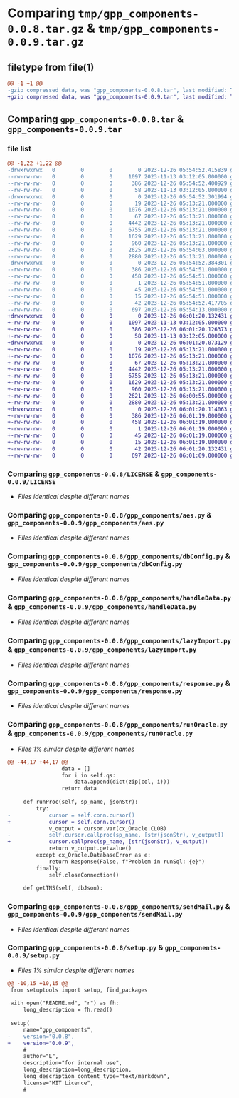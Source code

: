 # Comparing `tmp/gpp_components-0.0.8.tar.gz` & `tmp/gpp_components-0.0.9.tar.gz`

## filetype from file(1)

```diff
@@ -1 +1 @@
-gzip compressed data, was "gpp_components-0.0.8.tar", last modified: Tue Dec 26 05:54:52 2023, max compression
+gzip compressed data, was "gpp_components-0.0.9.tar", last modified: Tue Dec 26 06:01:20 2023, max compression
```

## Comparing `gpp_components-0.0.8.tar` & `gpp_components-0.0.9.tar`

### file list

```diff
@@ -1,22 +1,22 @@
-drwxrwxrwx   0        0        0        0 2023-12-26 05:54:52.415839 gpp_components-0.0.8/
--rw-rw-rw-   0        0        0     1097 2023-11-13 03:12:05.000000 gpp_components-0.0.8/LICENSE
--rw-rw-rw-   0        0        0      386 2023-12-26 05:54:52.400929 gpp_components-0.0.8/PKG-INFO
--rw-rw-rw-   0        0        0       58 2023-11-13 03:12:05.000000 gpp_components-0.0.8/README.md
-drwxrwxrwx   0        0        0        0 2023-12-26 05:54:52.301994 gpp_components-0.0.8/gpp_components/
--rw-rw-rw-   0        0        0       19 2023-12-26 05:13:21.000000 gpp_components-0.0.8/gpp_components/__init__.py
--rw-rw-rw-   0        0        0     1076 2023-12-26 05:13:21.000000 gpp_components-0.0.8/gpp_components/aes.py
--rw-rw-rw-   0        0        0       67 2023-12-26 05:13:21.000000 gpp_components-0.0.8/gpp_components/constant.py
--rw-rw-rw-   0        0        0     4442 2023-12-26 05:13:21.000000 gpp_components-0.0.8/gpp_components/dbConfig.py
--rw-rw-rw-   0        0        0     6755 2023-12-26 05:13:21.000000 gpp_components-0.0.8/gpp_components/handleData.py
--rw-rw-rw-   0        0        0     1629 2023-12-26 05:13:21.000000 gpp_components-0.0.8/gpp_components/lazyImport.py
--rw-rw-rw-   0        0        0      960 2023-12-26 05:13:21.000000 gpp_components-0.0.8/gpp_components/response.py
--rw-rw-rw-   0        0        0     2625 2023-12-26 05:54:03.000000 gpp_components-0.0.8/gpp_components/runOracle.py
--rw-rw-rw-   0        0        0     2880 2023-12-26 05:13:21.000000 gpp_components-0.0.8/gpp_components/sendMail.py
-drwxrwxrwx   0        0        0        0 2023-12-26 05:54:52.384301 gpp_components-0.0.8/gpp_components.egg-info/
--rw-rw-rw-   0        0        0      386 2023-12-26 05:54:51.000000 gpp_components-0.0.8/gpp_components.egg-info/PKG-INFO
--rw-rw-rw-   0        0        0      458 2023-12-26 05:54:51.000000 gpp_components-0.0.8/gpp_components.egg-info/SOURCES.txt
--rw-rw-rw-   0        0        0        1 2023-12-26 05:54:51.000000 gpp_components-0.0.8/gpp_components.egg-info/dependency_links.txt
--rw-rw-rw-   0        0        0       45 2023-12-26 05:54:51.000000 gpp_components-0.0.8/gpp_components.egg-info/requires.txt
--rw-rw-rw-   0        0        0       15 2023-12-26 05:54:51.000000 gpp_components-0.0.8/gpp_components.egg-info/top_level.txt
--rw-rw-rw-   0        0        0       42 2023-12-26 05:54:52.417705 gpp_components-0.0.8/setup.cfg
--rw-rw-rw-   0        0        0      697 2023-12-26 05:54:13.000000 gpp_components-0.0.8/setup.py
+drwxrwxrwx   0        0        0        0 2023-12-26 06:01:20.132431 gpp_components-0.0.9/
+-rw-rw-rw-   0        0        0     1097 2023-11-13 03:12:05.000000 gpp_components-0.0.9/LICENSE
+-rw-rw-rw-   0        0        0      386 2023-12-26 06:01:20.126373 gpp_components-0.0.9/PKG-INFO
+-rw-rw-rw-   0        0        0       58 2023-11-13 03:12:05.000000 gpp_components-0.0.9/README.md
+drwxrwxrwx   0        0        0        0 2023-12-26 06:01:20.073129 gpp_components-0.0.9/gpp_components/
+-rw-rw-rw-   0        0        0       19 2023-12-26 05:13:21.000000 gpp_components-0.0.9/gpp_components/__init__.py
+-rw-rw-rw-   0        0        0     1076 2023-12-26 05:13:21.000000 gpp_components-0.0.9/gpp_components/aes.py
+-rw-rw-rw-   0        0        0       67 2023-12-26 05:13:21.000000 gpp_components-0.0.9/gpp_components/constant.py
+-rw-rw-rw-   0        0        0     4442 2023-12-26 05:13:21.000000 gpp_components-0.0.9/gpp_components/dbConfig.py
+-rw-rw-rw-   0        0        0     6755 2023-12-26 05:13:21.000000 gpp_components-0.0.9/gpp_components/handleData.py
+-rw-rw-rw-   0        0        0     1629 2023-12-26 05:13:21.000000 gpp_components-0.0.9/gpp_components/lazyImport.py
+-rw-rw-rw-   0        0        0      960 2023-12-26 05:13:21.000000 gpp_components-0.0.9/gpp_components/response.py
+-rw-rw-rw-   0        0        0     2621 2023-12-26 06:00:55.000000 gpp_components-0.0.9/gpp_components/runOracle.py
+-rw-rw-rw-   0        0        0     2880 2023-12-26 05:13:21.000000 gpp_components-0.0.9/gpp_components/sendMail.py
+drwxrwxrwx   0        0        0        0 2023-12-26 06:01:20.114063 gpp_components-0.0.9/gpp_components.egg-info/
+-rw-rw-rw-   0        0        0      386 2023-12-26 06:01:19.000000 gpp_components-0.0.9/gpp_components.egg-info/PKG-INFO
+-rw-rw-rw-   0        0        0      458 2023-12-26 06:01:19.000000 gpp_components-0.0.9/gpp_components.egg-info/SOURCES.txt
+-rw-rw-rw-   0        0        0        1 2023-12-26 06:01:19.000000 gpp_components-0.0.9/gpp_components.egg-info/dependency_links.txt
+-rw-rw-rw-   0        0        0       45 2023-12-26 06:01:19.000000 gpp_components-0.0.9/gpp_components.egg-info/requires.txt
+-rw-rw-rw-   0        0        0       15 2023-12-26 06:01:19.000000 gpp_components-0.0.9/gpp_components.egg-info/top_level.txt
+-rw-rw-rw-   0        0        0       42 2023-12-26 06:01:20.132431 gpp_components-0.0.9/setup.cfg
+-rw-rw-rw-   0        0        0      697 2023-12-26 06:01:09.000000 gpp_components-0.0.9/setup.py
```

### Comparing `gpp_components-0.0.8/LICENSE` & `gpp_components-0.0.9/LICENSE`

 * *Files identical despite different names*

### Comparing `gpp_components-0.0.8/gpp_components/aes.py` & `gpp_components-0.0.9/gpp_components/aes.py`

 * *Files identical despite different names*

### Comparing `gpp_components-0.0.8/gpp_components/dbConfig.py` & `gpp_components-0.0.9/gpp_components/dbConfig.py`

 * *Files identical despite different names*

### Comparing `gpp_components-0.0.8/gpp_components/handleData.py` & `gpp_components-0.0.9/gpp_components/handleData.py`

 * *Files identical despite different names*

### Comparing `gpp_components-0.0.8/gpp_components/lazyImport.py` & `gpp_components-0.0.9/gpp_components/lazyImport.py`

 * *Files identical despite different names*

### Comparing `gpp_components-0.0.8/gpp_components/response.py` & `gpp_components-0.0.9/gpp_components/response.py`

 * *Files identical despite different names*

### Comparing `gpp_components-0.0.8/gpp_components/runOracle.py` & `gpp_components-0.0.9/gpp_components/runOracle.py`

 * *Files 1% similar despite different names*

```diff
@@ -44,17 +44,17 @@
                 data = []
                 for i in self.qs:
                     data.append(dict(zip(col, i)))
                 return data
 
     def runProc(self, sp_name, jsonStr):
         try:
-            cursor = self.conn.cursor()
+            cursor = self.conn.cursor() 
             v_output = cursor.var(cx_Oracle.CLOB)
-            self.cursor.callproc(sp_name, [str(jsonStr), v_output])
+            cursor.callproc(sp_name, [str(jsonStr), v_output])
             return v_output.getvalue()
         except cx_Oracle.DatabaseError as e:
             return Response(False, f"Problem in runSql: {e}")
         finally:
             self.closeConnection()
 
     def getTNS(self, dbJson):
```

### Comparing `gpp_components-0.0.8/gpp_components/sendMail.py` & `gpp_components-0.0.9/gpp_components/sendMail.py`

 * *Files identical despite different names*

### Comparing `gpp_components-0.0.8/setup.py` & `gpp_components-0.0.9/setup.py`

 * *Files 1% similar despite different names*

```diff
@@ -10,15 +10,15 @@
 from setuptools import setup, find_packages
 
 with open("README.md", "r") as fh:
     long_description = fh.read()
 
 setup(
     name="gpp_components",
-    version="0.0.8",
+    version="0.0.9",
     #
     author="L",
     description="for internal use",
     long_description=long_description,
     long_description_content_type="text/markdown",
     license="MIT Licence",
     #
```

